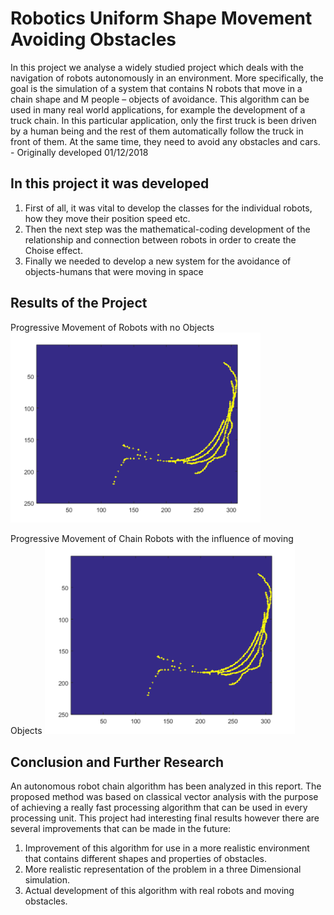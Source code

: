 # Robotics Uniform Shape Movement Avoiding Obstacles

In this project we analyse a widely studied project which deals with the navigation of robots autonomously in an environment. More specifically, the goal is the simulation of a system that contains N robots that move in a chain shape and M people – objects of avoidance. This algorithm can be used in many real world applications, for example the development of a truck chain. In this particular application, only the first truck is been driven by a human being and the rest of them automatically follow the truck in front of them. At the same time, they need to avoid any obstacles and cars. - Originally developed 01/12/2018



## In this project it was developed 
1. First of all, it was vital to develop the classes for the individual robots, how they move their position speed etc.
2. Then the next step was the mathematical-coding development of the relationship and connection between robots in order to create the Choise effect.
3. Finally we needed to develop a new system for the avoidance of objects-humans that were moving in space

## Results of the Project 
Progressive Movement of Robots with no Objects
<img src="Images/ProgressiveMovementOfRobotsNoObjects.png" width="400">

Progressive Movement of Chain Robots with the influence of moving Objects
<img src="Images/ProgressiveMovementOfRobotsNoObjects.png" width="400">

## Conclusion and Further Research 
An autonomous robot chain algorithm has been analyzed in this report. The proposed method was based on classical vector analysis with the purpose of achieving a really fast processing algorithm that can be used in every processing unit. This project had interesting final results however there are several improvements that can be made in the future:

1. Improvement of this algorithm for use in a more realistic environment that contains different shapes and properties of obstacles.
2. More realistic representation of the problem in a three Dimensional simulation.
3. Actual development of this algorithm with real robots and moving obstacles.

